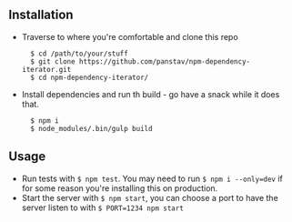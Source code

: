 ## Installation

* Traverse to where you're comfortable and clone this repo

		$ cd /path/to/your/stuff
		$ git clone https://github.com/panstav/npm-dependency-iterator.git
		$ cd npm-dependency-iterator/

* Install dependencies and run th build - go have a snack while it does that.

		$ npm i
		$ node_modules/.bin/gulp build

## Usage

* Run tests with `$ npm test`. You may need to run `$ npm i --only=dev` if for some reason you're installing this on production.
* Start the server with `$ npm start`, you can choose a port to have the server listen to with `$ PORT=1234 npm start`